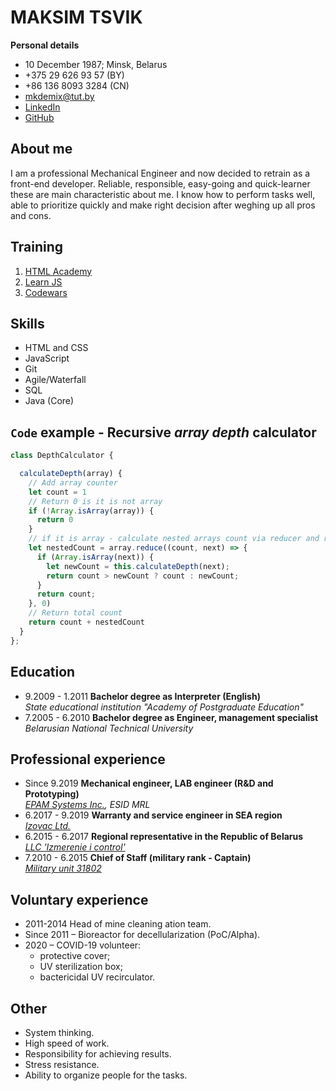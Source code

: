 # MAKSIM TSVIK

**Personal details**

* 10 December 1987; Minsk, Belarus
* +375 29 626 93 57 (BY)
* +86 136 8093 3284 (CN)
* [mkdemix@tut.by](mailto:mkdemix@tut.by)
* [LinkedIn](www.linkedin.com/in/maksim-tsvik)
* [GitHub](https://github.com/MaksimTsvik)

## About me

I am a professional Mechanical Engineer and now decided to retrain as a front-end developer.
Reliable, responsible, easy-going and quick-learner these are main characteristic about me.
I know how to perform tasks well, able to prioritize quickly and make right decision after weghing up all pros and cons.

## Training

1. [HTML Academy](https://htmlacademy.ru/)
2. [Learn JS](https://learn.javascript.ru/)
3. [Codewars](https://www.codewars.com/)

## Skills

* HTML and CSS
* JavaScript
* Git
* Agile/Waterfall
* SQL
* Java (Core)

## `Code` example - Recursive *array depth* calculator

``` javascript
class DepthCalculator {

  calculateDepth(array) {
    // Add array counter
    let count = 1
    // Return 0 is it is not array
    if (!Array.isArray(array)) {
      return 0
    }
    // if it is array - calculate nested arrays count via reducer and recursion
    let nestedCount = array.reduce((count, next) => {
      if (Array.isArray(next)) {
        let newCount = this.calculateDepth(next);
        return count > newCount ? count : newCount;
      }
      return count;
    }, 0)
    // Return total count
    return count + nestedCount
  }
};
```

## Education

* 9.2009 - 1.2011  **Bachelor degree as Interpreter (English)**\
    *State educational institution "Academy of Postgraduate Education"*
* 7.2005 - 6.2010 **Bachelor degree as Engineer, management specialist**\
    *Belarusian National Technical University*

## Professional experience

* Since 9.2019 **Mechanical engineer, LAB engineer (R&D and Prototyping)**\
    *[EPAM Systems Inc.](https://www.epam.com/), ESID MRL*
* 6.2017 - 9.2019 **Warranty and service engineer in SEA region**\
    *[Izovac Ltd.](https://www.izovac.com/)*
* 6.2015 - 6.2017 **Regional representative in the Republic of Belarus**\
    *[LLC 'Izmerenie i control'](https://izmerkon.ru/)*
* 7.2010 - 6.2015 **Chief of Staff (military rank - Captain)**\
    *[Military unit 31802](https://www.mil.by)*

## Voluntary experience

* 2011-2014 Head of mine cleaning ation team.
* Since 2011 – Bioreactor for decellularization (PoC/Alpha).
* 2020 – COVID-19 volunteer: 
    * protective cover;
    * UV sterilization box;
    * bactericidal UV recirculator.

## Other

* System thinking.
* High speed of work.
* Responsibility for achieving results.
* Stress resistance.
* Ability to organize people for the tasks.
